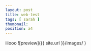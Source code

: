 ```yaml
---
layout: post
title: web-test
tags: [ sarah ]
thumbnail: 
position: a4
---
```

iiiooo
![preview]({{ site.url }}/images/ )

